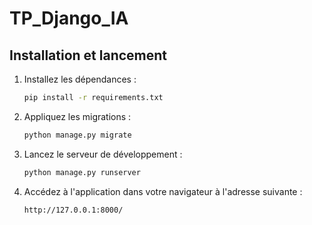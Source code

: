 # TP_Django_IA
## Installation et lancement

1. Installez les dépendances :
   ```bash
   pip install -r requirements.txt
   ```

2. Appliquez les migrations :
   ```bash
   python manage.py migrate
   ```

3. Lancez le serveur de développement :
   ```bash
   python manage.py runserver
   ```

4. Accédez à l'application dans votre navigateur à l'adresse suivante :
   ```
   http://127.0.0.1:8000/
   ```

